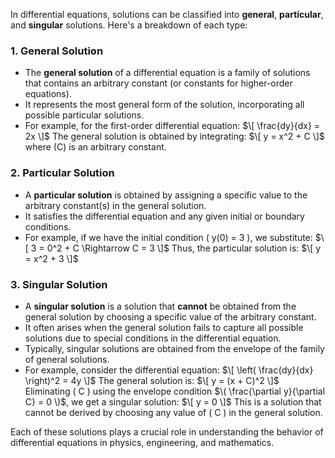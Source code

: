 In differential equations, solutions can be classified into **general**, **particular**, and **singular** solutions. Here's a breakdown of each type:

### **1. General Solution**
- The **general solution** of a differential equation is a family of solutions that contains an arbitrary constant (or constants for higher-order equations).
- It represents the most general form of the solution, incorporating all possible particular solutions.
- For example, for the first-order differential equation:
  $\[
  \frac{dy}{dx} = 2x
  \]$
  The general solution is obtained by integrating:
  $\[
  y = x^2 + C
  \]$
  where \(C\) is an arbitrary constant.

### **2. Particular Solution**
- A **particular solution** is obtained by assigning a specific value to the arbitrary constant(s) in the general solution.
- It satisfies the differential equation and any given initial or boundary conditions.
- For example, if we have the initial condition \( y(0) = 3 \), we substitute:
  $\[
  3 = 0^2 + C \Rightarrow C = 3
  \]$
  Thus, the particular solution is:
  $\[
  y = x^2 + 3
  \]$

### **3. Singular Solution**
- A **singular solution** is a solution that **cannot** be obtained from the general solution by choosing a specific value of the arbitrary constant.
- It often arises when the general solution fails to capture all possible solutions due to special conditions in the differential equation.
- Typically, singular solutions are obtained from the envelope of the family of general solutions.
- For example, consider the differential equation:
  $\[
  \left( \frac{dy}{dx} \right)^2 = 4y
  \]$
  The general solution is:
  $\[
  y = (x + C)^2
  \]$
  Eliminating \( C \) using the envelope condition $\( \frac{\partial y}{\partial C} = 0 \)$, we get a singular solution:
  $\[
  y = 0
  \]$
  This is a solution that cannot be derived by choosing any value of \( C \) in the general solution.

Each of these solutions plays a crucial role in understanding the behavior of differential equations in physics, engineering, and mathematics.
